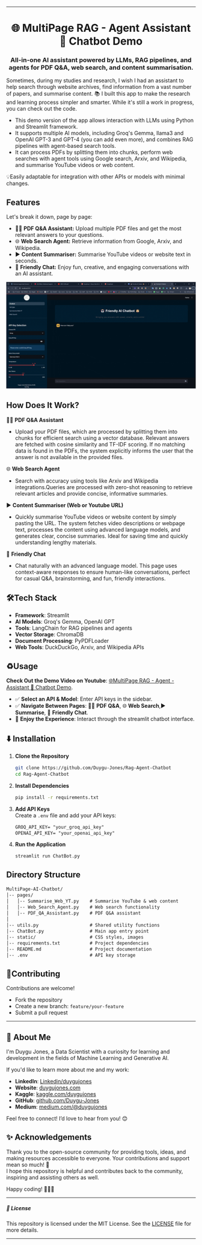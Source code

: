 
---

<h1 align="center">
🌐 MultiPage RAG - Agent Assistant <br> 🤖 Chatbot Demo
</h1>

<h3 align="center">
All-in-one AI assistant powered by LLMs, RAG pipelines, and agents for PDF Q&A, web search, and content summarisation.
</h3>

Sometimes, during my studies and research, I wish I had an assistant to help search through website archives, find information from a vast number of papers, and summarise content. 📚 I built this app to make the research and learning process simpler and smarter. While it's still a work in progress, you can check out the code.

- This demo version of the app allows interaction with LLMs using Python and Streamlit framework.  
- It supports multiple AI models, including Groq's Gemma, llama3 and OpenAI GPT-3 and GPT-4 (you can add even more), and combines RAG pipelines with agent-based search tools.  
- It can process PDFs by splitting them into chunks, perform web searches with agent tools using Google search, Arxiv, and Wikipedia, and summarise YouTube videos or web content.  

💡Easily adaptable for integration with other APIs or models with minimal changes.


## **Features**

Let's break it down, page by page:
- 🧑‍🏫 **PDF Q&A Assistant:** Upload multiple PDF files and get the most relevant answers to your questions.
- 🌐 **Web Search Agent:** Retrieve information from Google, Arxiv, and Wikipedia.
- ▶️ **Content Summariser:** Summarise YouTube videos or website text in seconds.
- 💬 **Friendly Chat:**  Enjoy fun, creative, and engaging conversations with an AI assistant. 


<p align="center">
  <img src="https://github.com/Duygu-Jones/Rag-Agent-Chatbot/blob/main/static/multipage-chatbot.gif">
</p>

## **How Does It Work?**

🧑‍🏫 **PDF Q&A Assistant**
- Upload your PDF files, which are processed by splitting them into chunks for efficient search using a vector database. Relevant answers are fetched with cosine similarity and TF-IDF scoring. If no matching data is found in the PDFs, the system explicitly informs the user that the answer is not available in the provided files.

🌐 **Web Search Agent**
- Search with accuracy using tools like Arxiv and Wikipedia integrations.Queries are processed with zero-shot reasoning to retrieve relevant articles and provide concise, informative summaries.

▶️ **Content Summariser (Web or Youtube URL)**
- Quickly summarise YouTube videos or website content by simply pasting the URL. The system fetches video descriptions or webpage text, processes the content using advanced language models, and generates clear, concise summaries. Ideal for saving time and quickly understanding lengthy materials.

💬 **Friendly Chat**
- Chat naturally with an advanced language model. This page uses context-aware responses to ensure human-like conversations, perfect for casual Q&A, brainstorming, and fun, friendly interactions.


## 🛠️**Tech Stack**

- **Framework**: Streamlit  
- **AI Models**: Groq's Gemma, OpenAI GPT  
- **Tools**: LangChain for RAG pipelines and agents  
- **Vector Storage**: ChromaDB  
- **Document Processing**: PyPDFLoader  
- **Web Tools**: DuckDuckGo, Arxiv, and Wikipedia APIs


## ♻️**Usage**

**Check Out the Demo Video on Youtube**: [🌐MultiPage RAG - Agent - Assistant 🤖 Chatbot Demo](https://www.youtube.com/watch?v=umJJhAhOcNU). 

- ✅ **Select an API & Model**: Enter API keys in the sidebar.  
- ✅ **Navigate Between Pages**: 🧑‍🏫 **PDF Q&A**, 🌐 **Web Search**,▶️ **Summarise**, 💬 **Friendly Chat**.
- 💫 **Enjoy the Experience**: Interact through the streamlit chatbot interface.  


## ⬇️ **Installation**

1. **Clone the Repository**  
   ```bash
   git clone https://github.com/Duygu-Jones/Rag-Agent-Chatbot
   cd Rag-Agent-Chatbot
   ```

2. **Install Dependencies**  
   ```bash
   pip install -r requirements.txt
   ```

3. **Add API Keys**  
   Create a `.env` file and add your API keys:  
   ```plaintext
   GROQ_API_KEY= "your_groq_api_key"
   OPENAI_API_KEY= "your_openai_api_key"
   ```

4. **Run the Application**  
   ```bash
   streamlit run ChatBot.py
   ```


## **Directory Structure**

```plaintext
MultiPage-AI-Chatbot/
│-- pages/
│   │-- Summarise_Web_YT.py    # Summarise YouTube & web content
│   │-- Web_Search_Agent.py    # Web search functionality
│   │-- PDF_QA_Assistant.py    # PDF Q&A assistant
│
│-- utils.py                   # Shared utility functions
│-- ChatBot.py                 # Main app entry point
│-- static/                    # CSS styles, images
│-- requirements.txt           # Project dependencies
│-- README.md                  # Project documentation
│-- .env                       # API key storage
```


## 🤝**Contributing**

Contributions are welcome!  
- Fork the repository  
- Create a new branch: `feature/your-feature`  
- Submit a pull request


---


## 🌱 About Me

I'm Duygu Jones, a Data Scientist with a curiosity for learning and development in the fields of Machine Learning and Generative AI.

If you'd like to learn more about me and my work:
- **LinkedIn**: [Linkedin/duygujones](https://www.linkedin.com/in/duygujones/)
- **Website**: [duygujones.com](https://duygujones.vercel.app/)
- **Kaggle**: [kaggle.com/duygujones](https://www.kaggle.com/duygujones)
- **GitHub**: [github.com/Duygu-Jones](https://github.com/Duygu-Jones)
- **Medium**: [medium.com/@duygujones](https://medium.com/@duygujones)

Feel free to connect! I’d love to hear from you! 😊



## ✨ Acknowledgements

Thank you to the open-source community for providing tools, ideas, and making resources accessible to everyone. Your contributions and support mean so much! 🙏<br>
I hope this repository is helpful and contributes back to the community, inspiring and assisting others as well.

Happy coding! 👩‍💻✨

---

##### 📜 License

This repository is licensed under the MIT License. See the [LICENSE](LICENSE) file for more details.

---
